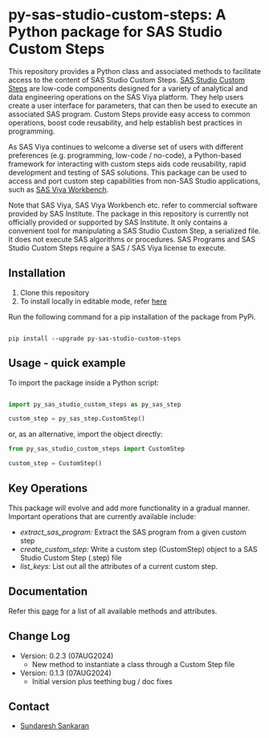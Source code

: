 # py-sas-studio-custom-steps: A Python package for SAS Studio Custom Steps

This repository provides a Python class and associated methods to facilitate access to the content of SAS Studio Custom Steps.  [SAS Studio Custom Steps](https://go.documentation.sas.com/doc/en/sasstudiocdc/default/webeditorcdc/webeditorsteps/titlepage.htm) are low-code components designed for a variety of analytical and data engineering operations on the SAS Viya platform.  They help users create a user interface for parameters, that can then be used to execute an associated SAS program.  Custom Steps provide easy access to common operations, boost code reusability, and help establish best practices in programming.

As SAS Viya continues to welcome a diverse set of users with different preferences (e.g. programming, low-code / no-code), a Python-based framework for interacting with custom steps aids code reusability, rapid development and testing of SAS solutions. This package can be used to access and port custom step capabilities from non-SAS Studio applications, such as [SAS Viya Workbench](https://www.sas.com/en_us/software/viya/workbench.html).

Note that SAS Viya, SAS Viya Workbench etc. refer to commercial software provided by SAS Institute.  The package in this repository is currently not officially provided or supported by SAS Institute. It only contains a convenient tool for manipulating a SAS Studio Custom Step, a serialized file.  It does not execute SAS algorithms or procedures.  SAS Programs and SAS Studio Custom Steps require a SAS / SAS Viya license to execute.


## Installation
1. Clone this repository
2. To install locally in editable mode, refer [here](https://github.com/SundareshSankaran/py-sas-studio-custom-steps/blob/main/scripts/local_install_quick_start.md)

Run the following command for a pip installation of the package from PyPi.

```shell

pip install --upgrade py-sas-studio-custom-steps

```

## Usage - quick example

To import the package inside a Python script:

```python

import py_sas_studio_custom_steps as py_sas_step

custom_step = py_sas_step.CustomStep()

```

or, as an alternative, import the object directly:

```python
from py_sas_studio_custom_steps import CustomStep

custom_step = CustomStep()
```

## Key Operations

This package will evolve and add more functionality in a gradual manner.  Important operations that are currently available include:

- *extract_sas_program:* Extract the SAS program from a given custom step
- *create_custom_step:* Write a custom step (CustomStep) object to a SAS Studio Custom Step (.step) file
- *list_keys:* List out all the attributes of a current custom step.

## Documentation
Refer this [page](https://github.com/SundareshSankaran/py-sas-studio-custom-steps/tree/main/docs/DOCUMENTATION.md) for a list of all available methods and attributes.

## Change Log
* Version: 0.2.3 (07AUG2024)
  - New method to instantiate a class through a Custom Step file
* Version: 0.1.3 (07AUG2024)
  - Initial version plus teething bug / doc fixes

## Contact
* [Sundaresh Sankaran](mailto:sundaresh.sankaran@sas.com)
